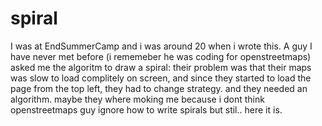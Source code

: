 spiral
======

I was at EndSummerCamp and i was around 20 when i wrote this. A guy I have never met before (i rememeber he was coding for openstreetmaps) asked me the algoritm to draw a spiral: their problem was that their maps was slow to load complitely on screen, and since they started to load the page from the top left, they had to change strategy. and they needed an algorithm. maybe they where moking me because i dont think openstreetmaps guy ignore how to write spirals but stil.. here it is.
